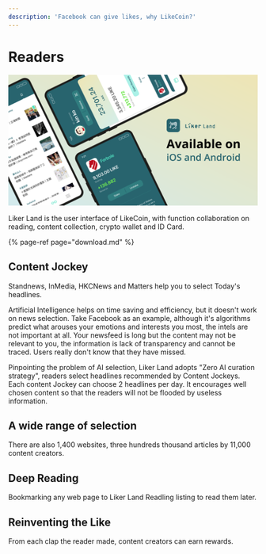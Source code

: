 ```yaml
---
description: 'Facebook can give likes, why LikeCoin?'
---
```


# Readers

![](../../.gitbook/assets/likecoin_ad72_appstore_og_ios_android.png)

Liker Land is the user interface of LikeCoin, with function collaboration on reading, content collection, crypto wallet and ID Card.

{% page-ref page="download.md" %}

## **Content Jockey**

Standnews, InMedia, HKCNews and Matters help you to select Today's headlines.

Artificial Intelligence helps on time saving and efficiency, but it doesn't work on news selection. Take Facebook as an example, although it's algorithms predict what arouses your emotions and interests you most, the intels are not important at all. Your newsfeed is long but the content may not be relevant to you, the information is lack of transparency and cannot be traced. Users really don't know that they have missed.

Pinpointing the problem of AI selection, Liker Land adopts "Zero AI curation strategy", readers select headlines recommended by Content Jockeys. Each content Jockey can choose 2 headlines per day. It encourages well chosen content so that the readers will not be flooded by useless information.

## **A wide range of selection** <a id="duo-yuan-xuan-ze"></a>

There are also 1,400 websites, three hundreds thousand articles by 11,000 content creators.

## Deep Reading

Bookmarking any web page to Liker Land Readling listing to read them later.

## **Reinventing the Like** <a id="hua-zan-wei-shang"></a>

From each clap the reader made, content creators can earn rewards.

